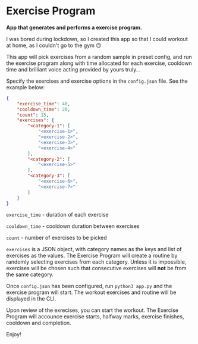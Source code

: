 # Exercise Program

**App that generates and performs a exercise program.**

I was bored during lockdown, so I created this app so that I could workout at home, as I couldn't go to the gym 🙃

This app will pick exercises from a random sample in preset config, and run the exercise program along with time allocated for each exercise, cooldown time and brilliant voice acting provided by yours truly...

Specify the exercises and exercise options in the `config.json` file. See the example below:

```json
{
    "exercise_time": 40,
    "cooldown_time": 20,
    "count": 15,
    "exercises": {
        "<category-1": [
            "<exercise-1>",
            "<exercise-2>",
            "<exercise-3>",
            "<exercise-4>"
        ],
        "<category-2": [
            "<exercise-5>"
        ],
        "<category-3": [
            "<exercise-6>",
            "<exercise-7>"
        ]
    }
}
```

`exercise_time` - duration of each exercise

`cooldown_time` - cooldown duration between exercises

`count` - number of exercises to be picked

`exercises` is a JSON object, with category names as the keys and list of exercises as the values. The Exercise Program will create a routine by randomly selecting exercises from each category. Unless it is impossible, exercises will be chosen such that consecutive exercises will **not** be from the same category.

Once `config.json` has been configured, run `python3 app.py` and the exercise program will start. The workout exercises and routine will be displayed in the CLI.

Upon review of the exrecises, you can start the workout. The Exercise Program will accounce exercise starts, halfway marks, exercise finishes, cooldown and completion.

Enjoy!
